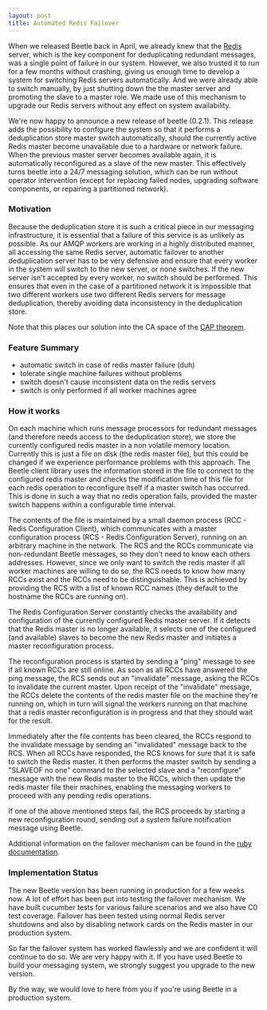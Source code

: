 ```yaml
---
layout: post
title: Automated Redis Failover
---
```


When we released Beetle back in April, we already knew that the [Redis][redis] server,
which is the key component for deduplicating redundant messages, was a single point of
failure in our system. However, we also trusted it to run for a few months without
crashing, giving us enough time to develop a system for switching Redis servers
automatically. And we were already able to switch manually, by just shutting down the the
master server and promoting the slave to a master role. We made use of this mechanism to
upgrade our Redis servers without any effect on system availability.

We're now happy to announce a new release of beetle (0.2.1). This release adds the
possibility to configure the system so that it performs a deduplication store master
switch automatically, should the currently active Redis master become unavailable due to a
hardware or network failure. When the previous master server becomes available again, it
is automatically reconfigured as a slave of the new master. This effectively turns beetle
into a 24/7 messaging solution, which can be run without operator intervention (except for
replacing failed nodes, upgrading software components, or repairing a partitioned
network).

### Motivation

Because the deduplication store it is such a critical piece in our messaging
infrastructure, it is essential that a failure of this service is as unlikely as
possible. As our AMQP workers are working in a highly distributed manner, all accessing
the same Redis server, automatic failover to another deduplication server has to be very
defensive and ensure that every worker in the system will switch to the new server, or
none switches. If the new server isn't accepted by every worker, no switch should be
performed. This ensures that even in the case of a partitioned network it is impossible
that two different workers use two different Redis servers for message deduplication,
thereby avoiding data inconsistency in the deduplication store.

Note that this places our solution into the CA space of the [CAP theorem][cap].

### Feature Summary

* automatic switch in case of redis master failure (duh)
* tolerate single machine failures without problems
* switch doesn't cause inconsistent data on the redis servers
* switch is only performed if all worker machines agree

### How it works

On each machine which runs message processors for redundant messages (and therefore needs
access to the deduplication store), we store the currently configured redis master in a
non volatile memory location. Currently this is just a file on disk (the redis master
file), but this could be changed if we experience performance problems with this
approach. The Beetle client library uses the information stored in the file to connect to
the configured redis master and checks the modification time of this file for each redis
operation to reconfigure itself if a master switch has occurred. This is done in such a
way that no redis operation fails, provided the master switch happens within a
configurable time interval.

The contents of the file is maintained by a small daemon process (RCC - Redis
Configuration Client), which communicates with a master configuration process (RCS - Redis
Configuration Server), running on an arbitrary machine in the network. The RCS and the
RCCs communicate via non-redundant Beetle messages, so they don't need to know each others
addresses. However, since we only want to switch the redis master if all worker machines
are willing to do so, the RCS needs to know how many RCCs exist and the RCCs need to be
distinguishable. This is achieved by providing the RCS with a list of known RCC names
(they default to the hostname the RCCs are running on).

The Redis Configuration Server constantly checks the availability and configuration of the
currently configured Redis master server. If it detects that the Redis master is no longer
available, it selects one of the configured (and available) slaves to become the new Redis
master and initiates a master reconfiguration process.

The reconfiguration process is started by sending a "ping" message to see if all known
RCCs are still online. As soon as all RCCs have answered the ping message, the RCS sends
out an "invalidate" message, asking the RCCs to invalidate the current master. Upon
receipt of the "invalidate" message, the RCCs delete the contents of the redis master file
on the machine they're running on, which in turn will signal the workers running on that
machine that a redis master reconfiguration is in progress and that they should wait for
the result.

Immediately after the file contents has been cleared, the RCCs respond to the invalidate
message by sending an "invalidated" message back to the RCS. When all RCCs have responded,
the RCS knows for sure that it is safe to switch the Redis master. It then performs the
master switch by sending a "SLAVEOF no one" command to the selected slave and a
"reconfigure" message with the new Redis master to the RCCs, which then update the redis
master file their machines, enabling the messaging workers to proceed with any pending
redis operations.

If one of the above mentioned steps fail, the RCS proceeds by starting a new
reconfiguration round, sending out a system failure notification message using Beetle.

Additional information on the failover mechanism can be found in the
[ruby documentation][rdoc].

### Implementation Status

The new Beetle version has been running in production for a few weeks now. A lot of effort
has been put into testing the failover mechanism. We have built cucumber tests for various
failure scenarios and we also have C0 test coverage. Failover has been tested using normal
Redis server shutdowns and also by disabling network cards on the Redis master in our
production system.

So far the failover system has worked flawlessly and we are confident it will continue to
do so. We are very happy with it. If you have used Beetle to build your messaging system,
we strongly suggest you upgrade to the new version.

By the way, we would love to here from you if you're using Beetle in a production system.


[cap]: http://www.julianbrowne.com/article/viewer/brewers-cap-theorem
[redis]: http://code.google.com/p/redis/
[failover_doc]: /beetle/tree/master/REDIS_FAILOVER.rdoc
[rdoc]: /beetle/rdoc/index.html

